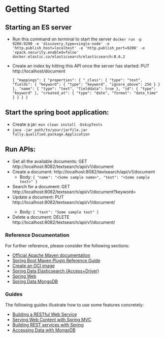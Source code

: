 # Getting Started

## Starting an ES server

* Run this command on terminal to start the server
  `docker run -p 9200:9200 -e 'discovery.type=single-node' -e 'http.publish_host=localhost' -e 'http.publish_port=9200' -e
  'xpack.security.enabled=false' docker.elastic.co/elasticsearch/elasticsearch:8.6.2`

* Create an index by hitting this API once the server has started: PUT http://localhost/document

  `{
  "mappings": {
  "properties": {
  "_class": {
  "type": "text",
  "fields": {
  "keyword": {
  "type": "keyword",
  "ignore_above": 256
  }
  }
  },
  "name": {
  "type": "text",
  "fielddata": true
  },
  "id": {
  "type": "keyword"
  },
  "created_at": {
  "type": "date",
  "format": "date_time"
  }
  }
  }
  }`
## Start the spring boot application:
* Create a jar: `mvn clean install -DskipTests`
* `java -jar path/to/your/jarfile.jar fully.qualified.package.Application`
## Run APIs:
* Get all the available documents: GET http://localhost:8082/textsearch/api/v1/document
* Create a document: http://localhost:8082/textsearch/api/v1/document
    * Body: `{
      "name": "<Some sample name>",
      "text": "<Some sample text>"
      }`
* Search for a document: GET http://localhost:8082/textsearch/api/v1/document?keyword=<sample keyword>
* Update a document: PUT http://localhost:8082/textsearch/api/v1/document/<id>
    * Body: `{
      "text": "Some sample text"
      }`
* Delete a document: DELETE http://localhost:8082/textsearch/api/v1/document/<id>

### Reference Documentation

For further reference, please consider the following sections:

* [Official Apache Maven documentation](https://maven.apache.org/guides/index.html)
* [Spring Boot Maven Plugin Reference Guide](https://docs.spring.io/spring-boot/docs/3.0.4/maven-plugin/reference/html/)
* [Create an OCI image](https://docs.spring.io/spring-boot/docs/3.0.4/maven-plugin/reference/html/#build-image)
* [Spring Data Elasticsearch (Access+Driver)](https://docs.spring.io/spring-boot/docs/3.0.4/reference/htmlsingle/#data.nosql.elasticsearch)
* [Spring Web](https://docs.spring.io/spring-boot/docs/3.0.4/reference/htmlsingle/#web)
* [Spring Data MongoDB](https://docs.spring.io/spring-boot/docs/3.0.4/reference/htmlsingle/#data.nosql.mongodb)

### Guides

The following guides illustrate how to use some features concretely:

* [Building a RESTful Web Service](https://spring.io/guides/gs/rest-service/)
* [Serving Web Content with Spring MVC](https://spring.io/guides/gs/serving-web-content/)
* [Building REST services with Spring](https://spring.io/guides/tutorials/rest/)
* [Accessing Data with MongoDB](https://spring.io/guides/gs/accessing-data-mongodb/)

